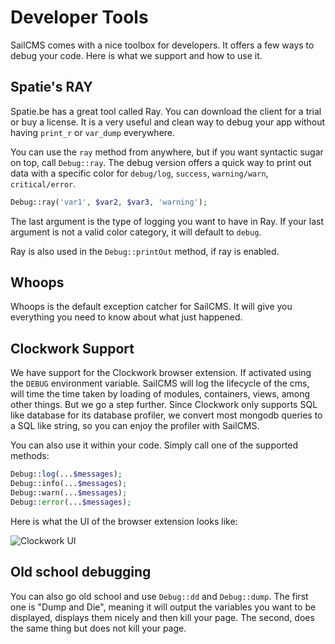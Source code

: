 # Developer Tools

SailCMS comes with a nice toolbox for developers. It offers a few ways to debug your code. Here is what we support and
how to use it.

## Spatie's RAY

Spatie.be has a great tool called Ray. You can download the client for a trial or buy a license. It is a very useful and
clean way to debug your app without having `print_r` or `var_dump` everywhere.

You can use the `ray` method from anywhere, but if you want syntactic sugar on top, call `Debug::ray`. The debug version
offers a quick way to print out data with a specific color for `debug/log`, `success`, `warning/warn`, `critical/error`.

```php
Debug::ray('var1', $var2, $var3, 'warning');
```

The last argument is the type of logging you want to have in Ray. If your last argument is not a valid color category, it
will default to `debug`.

Ray is also used in the `Debug::printOut` method, if ray is enabled.

## Whoops

Whoops is the default exception catcher for SailCMS. It will give you everything you need to know about what just happened.

## Clockwork Support

We have support for the Clockwork browser extension. If activated using the `DEBUG` environment variable. SailCMS will log
the lifecycle of the cms, will time the time taken by loading of modules, containers, views, among other things. But we go a step 
further. Since Clockwork only supports SQL like database for its database profiler, we convert most mongodb queries to
a SQL like string, so you can enjoy the profiler with SailCMS.

You can also use it within your code. Simply call one of the supported methods:

```php
Debug::log(...$messages);
Debug::info(...$messages);
Debug::warn(...$messages);
Debug::error(...$messages);
```

Here is what the UI of the browser extension looks like:

![Clockwork UI](/clockwork.jpg)

## Old school debugging

You can also go old school and use `Debug::dd` and `Debug::dump`. The first one is "Dump and Die", meaning it will output
the variables you want to be displayed, displays them nicely and then kill your page. The second, does the same thing but 
does not kill your page.